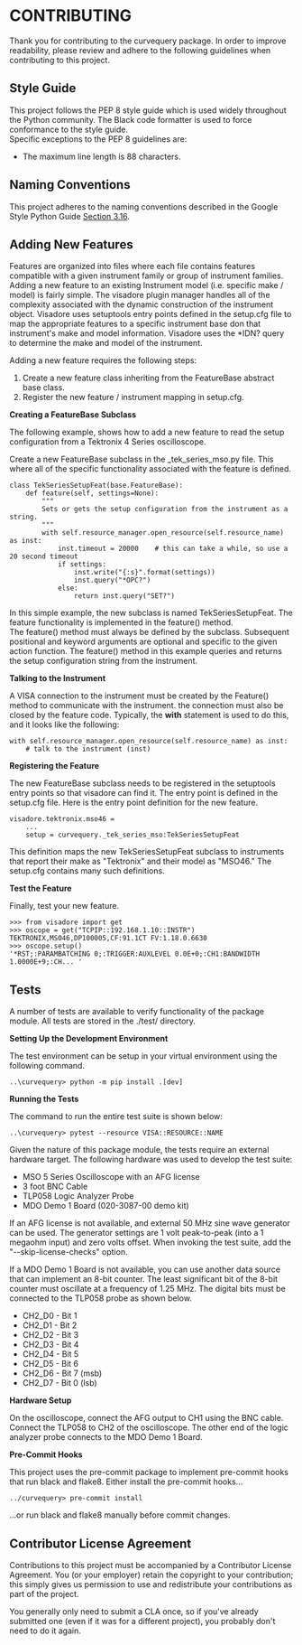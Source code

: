 # CONTRIBUTING
Thank you for contributing to the curvequery package.  In order to improve 
readability, please review and adhere to the following guidelines when contributing 
to this project.

## Style Guide

This project follows the PEP 8 style guide which is used widely throughout the Python 
community. 
The Black code formatter is used to force conformance to the style guide.  
Specific exceptions to the PEP 8 guidelines are:
<ul>
    <li>The maximum line length is 88 characters.</li>
</ul>

## Naming Conventions

This project adheres to the naming conventions described in the Google Style Python 
Guide [Section 3.16](http://google.github.io/styleguide/pyguide.html#316-naming).  

## Adding New Features

Features are organized into files where each file contains features compatible with a given 
instrument family or group of instrument families. 
Adding a new feature to an existing Instrument model (i.e. specific make / model) is fairly simple.
The visadore plugin manager handles all of the complexity associated with the dynamic construction 
of the instrument object.
Visadore uses setuptools entry points defined in the setup.cfg file to map the appropriate features
to a specific instrument base don that instrument's make and model information.
Visadore uses the *IDN? query to determine the make and model of the instrument.

Adding a new feature requires the following steps:
<ol>
    <li>Create a new feature class inheriting from the FeatureBase abstract base class.</li>
    <li>Register the new feature / instrument mapping in setup.cfg.</li>
</ol>

__Creating a FeatureBase Subclass__

The following example, shows how to add a new feature to read the setup configuration 
from a Tektronix 4 Series oscilloscope.

Create a new FeatureBase subclass in the _tek_series_mso.py file.
This where all of the specific functionality associated with the feature is defined.

    class TekSeriesSetupFeat(base.FeatureBase):
        def feature(self, settings=None):
            """
            Sets or gets the setup configuration from the instrument as a string.
            """
            with self.resource_manager.open_resource(self.resource_name) as inst:
                inst.timeout = 20000    # this can take a while, so use a 20 second timeout
                if settings:
                    inst.write("{:s}".format(settings))
                    inst.query("*OPC?")
                else:
                    return inst.query("SET?")

In this simple example, the new subclass is named TekSeriesSetupFeat.
The feature functionality is implemented in the feature() method.  
The feature() method must always be defined by the subclass.
Subsequent positional and keyword arguments are optional and specific to the given 
action function. 
The feature() method in this example queries and returns the setup configuration string 
from the instrument.

__Talking to the Instrument__

A VISA connection to the instrument must be created by the Feature() method to communicate 
with the instrument.
the connection must also be closed by the feature code.
Typically, the __with__ statement is used to do this, and it looks like the following:

    with self.resource_manager.open_resource(self.resource_name) as inst:
        # talk to the instrument (inst)

__Registering the Feature__

The new FeatureBase subclass needs to be registered in the setuptools entry points so 
that visadore can find it.
The entry point is defined in the setup.cfg file.
Here is the entry point definition for the new feature.

    visadore.tektronix.mso46 =
        ...
        setup = curvequery._tek_series_mso:TekSeriesSetupFeat

This definition maps the new TekSeriesSetupFeat subclass to instruments that report their 
make as "Tektronix" and their model as "MSO46."
The setup.cfg contains many such definitions.

__Test the Feature__

Finally, test your new feature.

    >>> from visadore import get
    >>> oscope = get("TCPIP::192.168.1.10::INSTR")
    TEKTRONIX,MSO46,DP100005,CF:91.1CT FV:1.18.0.6630
    >>> oscope.setup()
    '*RST;:PARAMBATCHING 0;:TRIGGER:AUXLEVEL 0.0E+0;:CH1:BANDWIDTH 1.0000E+9;:CH... '

## Tests

A number of tests are available to verify functionality of the package module.
All tests are stored in the ./test/ directory.

__Setting Up the Development Environment__

The test environment can be setup in your virtual environment using the following command.

    ..\curvequery> python -m pip install .[dev]

__Running the Tests__

The command to run the entire test suite is shown below:

    ..\curvequery> pytest --resource VISA::RESOURCE::NAME

Given the nature of this package module, the tests require an external hardware target.
The following hardware was used to develop the test suite:
* MSO 5 Series Oscilloscope with an AFG license
* 3 foot BNC Cable
* TLP058 Logic Analyzer Probe
* MDO Demo 1 Board (020-3087-00 demo kit)

If an AFG license is not available, and external 50 MHz sine wave generator can be used.
The generator settings are 1 volt peak-to-peak (into a 1 megaohm input) and zero volts offset.
When invoking the test suite, add the "--skip-license-checks" option.

If a MDO Demo 1 Board is not available, you can use another data source that can implement an 8-bit counter.
The least significant bit of the 8-bit counter must oscillate at a frequency of 1.25 MHz.
The digital bits must be connected to the TLP058 probe as shown below.
* CH2_D0 - Bit 1
* CH2_D1 - Bit 2
* CH2_D2 - Bit 3
* CH2_D3 - Bit 4
* CH2_D4 - Bit 5
* CH2_D5 - Bit 6
* CH2_D6 - Bit 7 (msb)
* CH2_D7 - Bit 0 (lsb)

__Hardware Setup__

On the oscilloscope, connect the AFG output to CH1 using the BNC cable. 
Connect the TLP058 to CH2 of the oscilloscope. 
The other end of the logic analyzer probe connects to the MDO Demo 1 Board.

__Pre-Commit Hooks__

This project uses the pre-commit package to implement pre-commit hooks that run black and flake8.
Either install the pre-commit hooks...

    ../curvequery> pre-commit install

...or run black and flake8 manually before commit changes.

## Contributor License Agreement
Contributions to this project must be accompanied by a Contributor License Agreement. You (or 
your employer) retain the copyright to your contribution; this simply gives us permission to use 
and redistribute your contributions as part of the project.

You generally only need to submit a CLA once, so if you've already submitted one (even if it was 
for a different project), you probably don't need to do it again.
